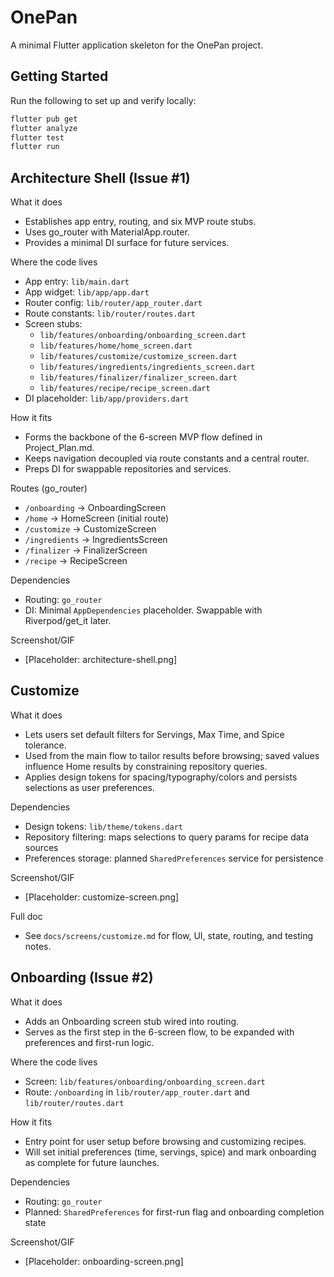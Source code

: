 # OnePan

A minimal Flutter application skeleton for the OnePan project.

## Getting Started

Run the following to set up and verify locally:

```sh
flutter pub get
flutter analyze
flutter test
flutter run
```

## Architecture Shell (Issue #1)

What it does
- Establishes app entry, routing, and six MVP route stubs.
- Uses go_router with MaterialApp.router.
- Provides a minimal DI surface for future services.

Where the code lives
- App entry: `lib/main.dart`
- App widget: `lib/app/app.dart`
- Router config: `lib/router/app_router.dart`
- Route constants: `lib/router/routes.dart`
- Screen stubs:
  - `lib/features/onboarding/onboarding_screen.dart`
  - `lib/features/home/home_screen.dart`
  - `lib/features/customize/customize_screen.dart`
  - `lib/features/ingredients/ingredients_screen.dart`
  - `lib/features/finalizer/finalizer_screen.dart`
  - `lib/features/recipe/recipe_screen.dart`
- DI placeholder: `lib/app/providers.dart`

How it fits
- Forms the backbone of the 6-screen MVP flow defined in Project_Plan.md.
- Keeps navigation decoupled via route constants and a central router.
- Preps DI for swappable repositories and services.

Routes (go_router)
- `/onboarding` → OnboardingScreen
- `/home` → HomeScreen (initial route)
- `/customize` → CustomizeScreen
- `/ingredients` → IngredientsScreen
- `/finalizer` → FinalizerScreen
- `/recipe` → RecipeScreen

Dependencies
- Routing: `go_router`
- DI: Minimal `AppDependencies` placeholder. Swappable with Riverpod/get_it later.

Screenshot/GIF
- [Placeholder: architecture-shell.png]

## Customize

What it does
- Lets users set default filters for Servings, Max Time, and Spice tolerance.
- Used from the main flow to tailor results before browsing; saved values influence Home results by constraining repository queries.
- Applies design tokens for spacing/typography/colors and persists selections as user preferences.

Dependencies
- Design tokens: `lib/theme/tokens.dart`
- Repository filtering: maps selections to query params for recipe data sources
- Preferences storage: planned `SharedPreferences` service for persistence

Screenshot/GIF
- [Placeholder: customize-screen.png]

Full doc
- See `docs/screens/customize.md` for flow, UI, state, routing, and testing notes.

## Onboarding (Issue #2)

What it does
- Adds an Onboarding screen stub wired into routing.
- Serves as the first step in the 6-screen flow, to be expanded with preferences and first-run logic.

Where the code lives
- Screen: `lib/features/onboarding/onboarding_screen.dart`
- Route: `/onboarding` in `lib/router/app_router.dart` and `lib/router/routes.dart`

How it fits
- Entry point for user setup before browsing and customizing recipes.
- Will set initial preferences (time, servings, spice) and mark onboarding as complete for future launches.

Dependencies
- Routing: `go_router`
- Planned: `SharedPreferences` for first-run flag and onboarding completion state

Screenshot/GIF
- [Placeholder: onboarding-screen.png]
